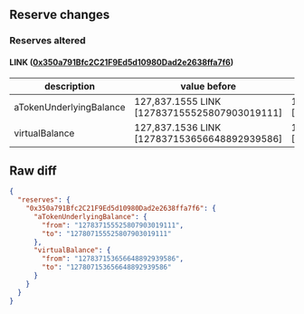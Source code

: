 ## Reserve changes

### Reserves altered

#### LINK ([0x350a791Bfc2C21F9Ed5d10980Dad2e2638ffa7f6](https://optimistic.etherscan.io/address/0x350a791Bfc2C21F9Ed5d10980Dad2e2638ffa7f6))

| description | value before | value after |
| --- | --- | --- |
| aTokenUnderlyingBalance | 127,837.1555 LINK [127837155525807903019111] | 127,807.1555 LINK [127807155525807903019111] |
| virtualBalance | 127,837.1536 LINK [127837153656648892939586] | 127,807.1536 LINK [127807153656648892939586] |


## Raw diff

```json
{
  "reserves": {
    "0x350a791Bfc2C21F9Ed5d10980Dad2e2638ffa7f6": {
      "aTokenUnderlyingBalance": {
        "from": "127837155525807903019111",
        "to": "127807155525807903019111"
      },
      "virtualBalance": {
        "from": "127837153656648892939586",
        "to": "127807153656648892939586"
      }
    }
  }
}
```